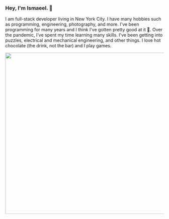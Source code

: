 ### Hey, I'm Ismaeel. 👋

I am full-stack developer living in New York City. I have many hobbies such as programming, engineering, photography, and more. I've been programming for many years and I think I've gotten pretty good at it 👀. Over the pandemic, I've spent my time learning many skills. I've been getting into puzzles, electrical and mechanical engineering, and other things. I love hot chocolate (the drink, not the bar) and I play games.
<div>
<a href="https://github.com/anuraghazra/github-readme-stats">
    <img align="center" width="512" src="https://github-readme-stats.vercel.app/api?username=IsmaeelAkram&show_icons=true&theme=light&count_private=true" />
</a>
</div>

